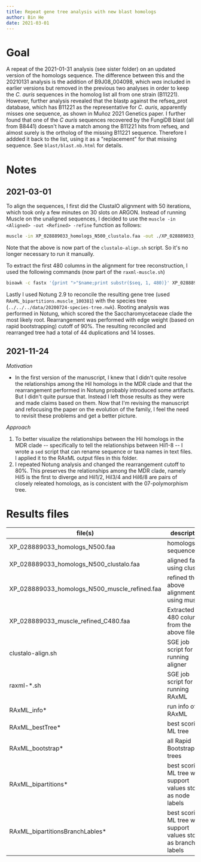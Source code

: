 ```yaml
---
title: Repeat gene tree analysis with new blast homologs
author: Bin He
date: 2021-03-01
---
```


# Goal
A repeat of the 2021-01-31 analysis (see sister folder) on an updated version of the homologs sequence. The difference between this and the 20210131 analysis is the addition of B9J08_004098, which _was_ included in earlier versions but removed in the previous two analyses in order to keep the _C. auris_ sequences in the homolog list all from one strain (B11221). However, further analysis revealed that the blastp against the refseq_prot database, which has B11221 as the representative for _C. auris_, apparently misses one sequence, as shown in Muñoz 2021 Genetics paper. I further found that one of the _C auris_ sequences recovered by the FungiDB blast (all from B8441) doesn't have a match among the B11221 hits from refseq, and almost surely is the ortholog of the missing B11221 sequence. Therefore I addded it back to the list, using it as a "replacement" for that missing sequence. See `blast/blast.nb.html` for details.

# Notes

## 2021-03-01

To align the sequences, I first did the ClustalO alignment with 50 iterations, which took only a few minutes on 30 slots on ARGON. Instead of running Muscle on the unaligned sequences, I decided to use the `muscle -in <Aligned> -out <Refined> -refine` function as follows:

```bash
muscle -in XP_028889033_homologs_N500_clustalo.faa -out ./XP_028889033_homologs_N500_muscle_refined.faa -refine
```

Note that the above is now part of the `clustalo-align.sh` script. So it's no longer necessary to run it manually.

To extract the first 480 columns in the alignment for tree reconstruction, I used the following commands (now part of the `raxml-muscle.sh`)

```bash
bioawk -c fastx '{print ">"$name;print substr($seq, 1, 480)}' XP_028889033_homologs_N500_muscle_refined.faa > XP_028889033_muscle_refined_C480.faa
```

Lastly I used Notung 2.9 to reconcile the resulting gene tree (used `RAxML_bipartitions.muscle_100381`) with the species tree (`../../../data/20200724-species-tree.nwk`). Rooting analysis was performed in Notung, which scored the the Saccharomycetaceae clade the most likely root. Rearrangement was performed with edge weight (based on rapid bootstrapping) cutoff of 90%. The resulting reconciled and rearranged tree had a total of 44 duplications and 14 losses.

## 2021-11-24

_Motivation_

- In the first version of the manuscript, I knew that I didn't quite resolve the relationships among the Hil homologs in the MDR clade and that the rearrangement performed in Notung probably introduced some artifacts. But I didn't quite pursue that. Instead I left those results as they were and made claims based on them. Now that I'm revising the manuscript and refocusing the paper on the evolution of the family, I feel the need to revisit these problems and get a better picture.

_Approach_

1. To better visualize the relationships between the Hil homologs in the MDR clade -- specifically to tell the relationships between Hil1-8 -- I wrote a `sed` script that can rename sequence or taxa names in text files. I applied it to the RAxML output files in this folder.
2. I repeated Notung analysis and changed the rearrangement cutoff to 80%. This preserves the relationships among the MDR clade, namely Hil5 is the first to diverge and Hil1/2, Hil3/4 and Hil6/8 are pairs of closely releated homologs,  as is concistent with the 07-polymorphism tree.

# Results files
file(s) | description | source 
------- | ----------- | ------
XP_028889033_homologs_N500.faa | homologs sequences | copied from `../blast/`
XP_028889033_homologs_N500_clustalo.faa | aligned fasta using clustalo | result from clustalo-align.sh
XP_028889033_homologs_N500_muscle_refined.faa | refined the above alignment using muscle | `muscle -in XP_028889033_homologs_N500.faa -out XP_028889033_homologs_N500_muscle_refined.faa -refine`
XP_028889033_muscle_refined_C480.faa | Extracted first 480 columns from the above file | See above for command
clustalo-align.sh | SGE job script for running aligner | custom, HB
raxml-*.sh | SGE job script for running RAxML | custom, HB
RAxML_info* | run info of RAxML | RAxML
RAxML_bestTree* | best scoring ML tree | RAxML
RAxML_bootstrap* | all Rapid Bootstrapping trees | RAxML
RAxML_bipartitions* | best scoring ML tree with support values stored as node labels | RAxML
RAxML_bipartitionsBranchLables* | best scoring ML tree with support values stored as branch labels | RAxML, not supported by FigTree
